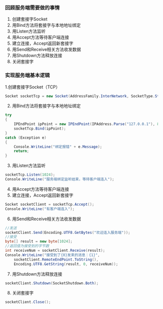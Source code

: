 ### 回顾服务端需要做的事情
1. 创建套接字Socket
2. 用Bind方法将套接字与本地地址绑定
3. 用Listen方法监听
4. 用Accept方法等待客户端连接
5. 建立连接，Accept返回新套接字
6. 用Send和Receive相关方法收发数据
7. 用Shutdown方法释放连接
8. 关闭套接字

### 实现服务端基本逻辑
1.创建套接字Socket（TCP）
```c#
Socket socketTcp = new Socket(AddressFamily.InterNetwork, SocketType.Stream, ProtocolType.Tcp);
```

2. 用Bind方法将套接字与本地地址绑定
```c#
try
{
    IPEndPoint ipPoint = new IPEndPoint(IPAddress.Parse("127.0.0.1"), 8080);
    socketTcp.Bind(ipPoint);
}
catch (Exception e)
{
    Console.WriteLine("绑定报错" + e.Message);
    return;
}
```

3. 用Listen方法监听
```c#
socketTcp.Listen(1024);
Console.WriteLine("服务端绑定监听结束，等待客户端连入");
```

4. 用Accept方法等待客户端连接
5. 建立连接，Accept返回新套接字
```c#
Socket socketClient = socketTcp.Accept();
Console.WriteLine("有客户端连入");
```

6. 用Send和Receive相关方法收发数据
```c#
//发送
socketClient.Send(Encoding.UTF8.GetBytes("欢迎连入服务端"));
//接受
byte[] result = new byte[1024];
//返回值为接受到的字节数
int receiveNum = socketClient.Receive(result);
Console.WriteLine("接受到了{0}发来的消息：{1}",
    socketClient.RemoteEndPoint.ToString(),
    Encoding.UTF8.GetString(result, 0, receiveNum));
```

7. 用Shutdown方法释放连接
```c#
socketClient.Shutdown(SocketShutdown.Both);
```

8. 关闭套接字
```c#
socketClient.Close();
```